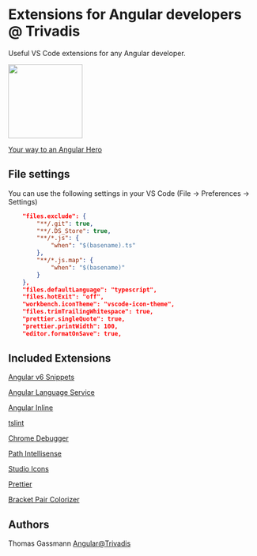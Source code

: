 # Extensions for Angular developers @ Trivadis

Useful VS Code extensions for any Angular developer.

<img src="https://github.com/TrivadisCloud/vscode-ngtvd-extensions/blob/master/images/TrivadisAngular_logo-01.jpg?raw=true" style="height: 150px" />

[Your way to an Angular Hero](https://m.trivadis.com/angular-schulung)

## File settings

You can use the following settings in your VS Code (File -> Preferences -> Settings)

```json
    "files.exclude": {
        "**/.git": true,
        "**/.DS_Store": true,
        "**/*.js": {
            "when": "$(basename).ts"
        },
        "**/*.js.map": {
            "when": "$(basename)"
        }
    },
    "files.defaultLanguage": "typescript",
	"files.hotExit": "off",
    "workbench.iconTheme": "vscode-icon-theme",
    "files.trimTrailingWhitespace": true,
    "prettier.singleQuote": true,
    "prettier.printWidth": 100,
    "editor.formatOnSave": true,
```

## Included Extensions

[Angular v6 Snippets](https://marketplace.visualstudio.com/items?itemName=johnpapa.Angular2)

[Angular Language Service](https://marketplace.visualstudio.com/items?itemName=Angular.ng-template)

[Angular Inline](https://marketplace.visualstudio.com/items?itemName=natewallace.angular2-inline)

[tslint](https://marketplace.visualstudio.com/items?itemName=eg2.tslint)

[Chrome Debugger](https://marketplace.visualstudio.com/items?itemName=msjsdiag.debugger-for-chrome)

[Path Intellisense](https://marketplace.visualstudio.com/items?itemName=christian-kohler.path-intellisense)

[Studio Icons](https://marketplace.visualstudio.com/items?itemName=jtlowe.vscode-icon-theme)

[Prettier](https://marketplace.visualstudio.com/items?itemName=esbenp.prettier-vscode)

[Bracket Pair Colorizer](https://marketplace.visualstudio.com/items?itemName=CoenraadS.bracket-pair-colorizer)

## Authors

Thomas Gassmann
[Angular@Trivadis](https://m.trivadis.com/angular)
